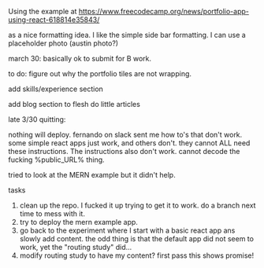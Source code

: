 Using the example at https://www.freecodecamp.org/news/portfolio-app-using-react-618814e35843/

as a nice formatting idea.  I like the simple side bar formatting.  I can use a placeholder photo (austin photo?)

march 30:  basically ok to submit for B work.  

to do:  figure out why the portfolio tiles are not wrapping. 

add skills/experience section

add blog section to flesh do little articles


late 3/30 quitting:

nothing will deploy.  fernando on slack sent me how to's that don't work.  some simple react apps just work, and others don't.  they cannot ALL need these instructions.  The instructions also don't work.  cannot decode the fucking %public_URL% thing.  

tried to look at the MERN example but it didn't help.

tasks 
1) clean up the repo.  I fucked it up trying to get it to work.  do a branch next time to mess with it.
2) try to deploy the mern example app.  
3) go back to the experiment where I start with a basic react app ans slowly add content.  the odd thing is that the default app did not seem to work, yet the "routing study" did...
4) modify routing study to have my content?  first pass this shows promise!

